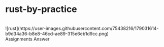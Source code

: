 # rust-by-practice
<br/>
![rust](https://user-images.githubusercontent.com/75438216/179031614-b9d34a36-b8e8-46cd-ae89-315e6eb1d9cc.png)<br/>
Assignments Answer

